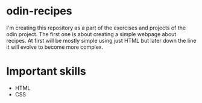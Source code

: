 # odin-recipes

I'm creating this repository as a part of the exercises and projects of the odin project.
The first one is about creating a simple webpage about recipes. At first will be mostly simple using just HTML
but later down the line it will evolve to become more complex.

# Important skills
- HTML
- CSS